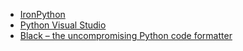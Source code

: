 - [IronPython](http://ironpython.net/)
- [Python Visual Studio](https://www.visualstudio.com/vs/features/python/)
- [Black – the uncompromising Python code formatter](https://github.com/ambv/black)
